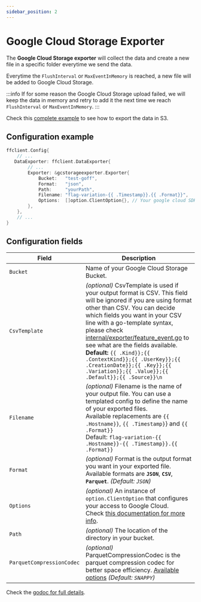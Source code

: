 ```yaml
---
sidebar_position: 2
---
```


# Google Cloud Storage Exporter

The **Google Cloud Storage exporter** will collect the data and create a new file in a specific folder everytime we send the data.

Everytime the `FlushInterval` or `MaxEventInMemory` is reached, a new file will be added to Google Cloud Storage.

:::info
If for some reason the Google Cloud Storage upload failed, we will keep the data in memory and retry to add it the next time we reach `FlushInterval` or `MaxEventInMemory`.
:::

Check this [complete example](https://github.com/thomaspoignant/go-feature-flag/tree/main/examples/data_export_googlecloudstorage) to see how to export the data in S3.

## Configuration example
```go showLineNumbers
ffclient.Config{ 
    // ...
   DataExporter: ffclient.DataExporter{
        // ...
        Exporter: &gcstorageexporter.Exporter{
            Bucket:   "test-goff",
            Format:   "json",
            Path:     "yourPath",
            Filename: "flag-variation-{{ .Timestamp}}.{{ .Format}}",
            Options:  []option.ClientOption{}, // Your google cloud SDK options
        },
    },
    // ...
}
```

## Configuration fields
| Field         | Description                                                                                                                                                                                                                                                                                                                                                                                                                                                                                                                                        |
|---------------|----------------------------------------------------------------------------------------------------------------------------------------------------------------------------------------------------------------------------------------------------------------------------------------------------------------------------------------------------------------------------------------------------------------------------------------------------------------------------------------------------------------------------------------------------|
| `Bucket `     | Name of your Google Cloud Storage Bucket.                                                                                                                                                                                                                                                                                                                                                                                                                                                                                                          |
| `CsvTemplate` | *(optional)* CsvTemplate is used if your output format is CSV. This field will be ignored if you are using format other than CSV. You can decide which fields you want in your CSV line with a go-template syntax, please check [internal/exporter/feature_event.go](https://github.com/thomaspoignant/go-feature-flag/blob/main/internal/exporter/feature_event.go) to see what are the fields available.<br/>**Default:** `{{ .Kind}};{{ .ContextKind}};{{ .UserKey}};{{ .CreationDate}};{{ .Key}};{{ .Variation}};{{ .Value}};{{ .Default}};{{ .Source}}\n` |
| `Filename`    | *(optional)* Filename is the name of your output file. You can use a templated config to define the name of your exported files.<br/>Available replacements are `{{ .Hostname}}`, `{{ .Timestamp}`} and `{{ .Format}}`<br/>Default: `flag-variation-{{ .Hostname}}-{{ .Timestamp}}.{{ .Format}}`                                                                                                                                                                                                                                                      |
| `Format`      | *(optional)* Format is the output format you want in your exported file. Available formats are **`JSON`**, **`CSV`**, **`Parquet`**. *(Default: `JSON`)*                                                                                                                                                                                                                                                                                                                                                                                                        |
| `Options`     | *(optional)* An instance of `option.ClientOption` that configures your access to Google Cloud. <br/> Check [this documentation for more info](https://cloud.google.com/docs/authentication).                                                                                                                                                                                                                                                                                                                                                        |
| `Path `       | *(optional)* The location of the directory in your bucket.                                                                                                                                                                                                                                                                                                                                                                                                                                                                                         |
| `ParquetCompressionCodec` | *(optional)* ParquetCompressionCodec is the parquet compression codec for better space efficiency. [Available options](https://github.com/apache/parquet-format/blob/master/Compression.md) *(Default: `SNAPPY`)* |`

Check the [godoc for full details](https://pkg.go.dev/github.com/thomaspoignant/go-feature-flag/exporter/gcstorageexporter).
